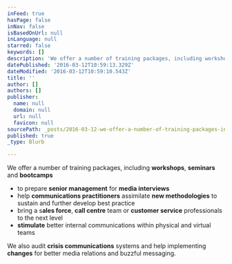 ```yaml
---
inFeed: true
hasPage: false
inNav: false
isBasedOnUrl: null
inLanguage: null
starred: false
keywords: []
description: 'We offer a number of training packages, including workshops,seminars and bootcamps to'
datePublished: '2016-03-12T10:59:13.329Z'
dateModified: '2016-03-12T10:59:10.543Z'
title: ''
author: []
authors: []
publisher:
  name: null
  domain: null
  url: null
  favicon: null
sourcePath: _posts/2016-03-12-we-offer-a-number-of-training-packages-including-workshops.md
published: true
_type: Blurb

---
```

We offer a number of training packages, including **workshops**, **seminars** and **bootcamps** 

* to prepare **senior management** for **media interviews**
* help **communications practitioners** assimilate **new methodologies** to sustain and further develop best practice
* bring a s**ales force**, **call centre** team or **customer service** professionals to the next level
* **stimulate** better internal communications within physical and virtual teams 

We also audit **crisis communications** systems and help implementing **changes** for better media relations and buzzful messaging.